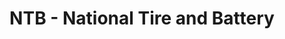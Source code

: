 ---
title: "NTB - National Tire and Battery"
url: /shelby/ntb-national-tire-and-battery/
shop: car repair
---